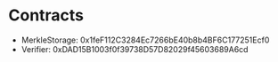 # Contracts

- MerkleStorage: 0x1feF112C3284Ec7266bE40b8b4BF6C177251Ecf0
- Verifier: 0xDAD15B1003f0f39738D57D82029f45603689A6cd